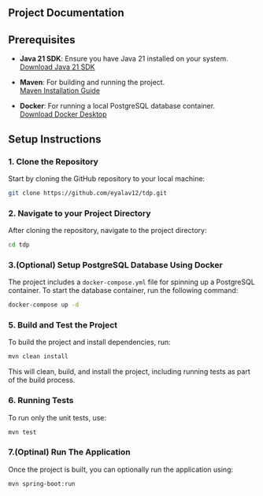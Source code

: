 ## Project Documentation

## Prerequisites

- **Java 21 SDK**: Ensure you have Java 21 installed on your system.  
  [Download Java 21 SDK](https://www.oracle.com/java/technologies/downloads/#java21)

- **Maven**: For building and running the project.  
  [Maven Installation Guide](https://maven.apache.org/install.html)

- **Docker**: For running a local PostgreSQL database container.  
  [Download Docker Desktop](https://www.docker.com/products/docker-desktop/)

## Setup Instructions

### 1. Clone the Repository

Start by cloning the GitHub repository to your local machine:

```bash
git clone https://github.com/eyalav12/tdp.git
```
### 2. Navigate to your Project Directory

After cloning the repository, navigate to the project directory:

```bash
cd tdp
```
### 3.(Optional) Setup PostgreSQL Database Using Docker

The project includes a `docker-compose.yml` file for spinning up a PostgreSQL container. To start the database container, run the following command:

```bash
docker-compose up -d
```

### 5. Build and Test the Project

To build the project and install dependencies, run:

```bash
mvn clean install
```

This will clean, build, and install the project, including running tests as part of the build process.
### 6. Running Tests

To run only the unit tests, use:
```bash
mvn test
```
### 7.(Optinal) Run The Application

Once the project is built, you can optionally run the application using:

```bash
mvn spring-boot:run
```